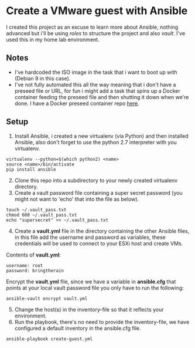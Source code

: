 # Create a VMware guest with Ansible
I created this project as an excuse to learn more about Ansible, nothing advanced but i'll be using *roles* to structure the project and also *vault*. I've used this in my home lab environment.

## Notes
* I've hardcoded the ISO image in the task that i want to boot up with (Debian 9 in this case).
* I've not fully automated this all the way meaning that i don't have a preseed file or URL, for fun i might add a task that spins up a Docker container feeding the preseed file and then shutting it down when we're done. I have a Docker preseed container repo [here](https://github.com/mikejoh/docker-preseeder).

## Setup

1. Install Ansible, i created a new virtualenv (via Python) and then installed Ansible, also don't forget to use the python 2.7 interpreter with you virtualenv.
```
virtualenv --python=$(which python2) <name>
source <name>/bin/activate
pip install ansible
```
2. Clone this repo into a subdirectory to your newly created virtualenv directory.
3. Create a vault password file containing a super secret password (you might not want to 'echo' that into the file as below).
```
touch ~/.vault_pass.txt
chmod 600 ~/.vault_pass.txt
echo "supersecret" >> ~/.vault_pass.txt
```
4. Create a **vault.yml** file in the directory containing the other Ansible files, in this file add the username and password as variables, these credentials will be used to connect to your ESXi host and create VMs.

Contents of **vault.yml**:
```
username: root
password: bringtherain
```

Encrypt the **vault.yml** file, since we have a variable in **ansible.cfg** that points at your local vault password file you only have to run the following:
```
ansible-vault encrypt vault.yml
```

5. Change the host(s) in the inventory-file so that it reflects your environment.
6. Run the playbook, there's no need to provide the inventory-file, we have configured a default inventory in the ansible.cfg file.
```
ansible-playbook create-guest.yml
```
